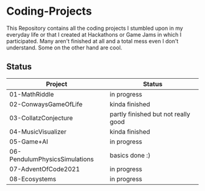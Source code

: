 # Coding-Projects
This Repository contains all the coding projects I stumbled upon in my everyday life or that I created at Hackathons or Game Jams in which I participated.
Many aren't finished at all and a total mess even I don't understand. Some on the other hand are cool.

## Status
| Project                       | Status                              |
| ----------------------------- | ----------------------------------- |
| 01-MathRiddle                 | in progress                         |
| 02-ConwaysGameOfLife          | kinda finished                      |
| 03-CollatzConjecture          | partly finished but not really good |
| 04-MusicVisualizer            | kinda finished                      |
| 05-Game+AI                    | in progress                         |
| 06-PendulumPhysicsSimulations | basics done :)                      |
| 07-AdventOfCode2021           | in progress                         |
| 08-Ecosystems                 | in progress                         |
